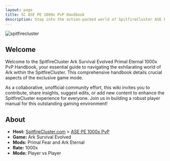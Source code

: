 ```yaml
---
layout: page
title: SC ASE PE 1000x PvP Handbook
description: Step into the action-packed world of SpitfireCluster ASE PE 1000x PvP, equipped with knowledge from our detailed handbook.
---
```


![spitfirecluster](../assets/img/spitfirecluster.png)

## Welcome

Welcome to the SpitfireCluster Ark Survival Evolved Primal Eternal 1000x PvP Handbook, your essential guide to navigating the exhilarating world of Ark within the SpitfireCluster. This comprehensive handbook details crucial aspects of the exclusive game mode. 

As a collaborative, unofficial community effort, this wiki invites you to contribute, share insights, suggest edits, or add new content to enhance the SpitfireCluster experience for everyone. Join us in building a robust player manual for this outstanding gaming environment!

## About

- **Host:** [SpitfireCluster.com](https://spitfirecluster.com/) > [ASE PE 1000x PvP](https://spitfirecluster.com/index.php/primal-eternal-1000x-pvp/)
- **Game:** Ark Survival Evolved
- **Mods:** Primal Fear and Ark Eternal
- **Rate:** 1000x
- **Mode:** Player vs Player
